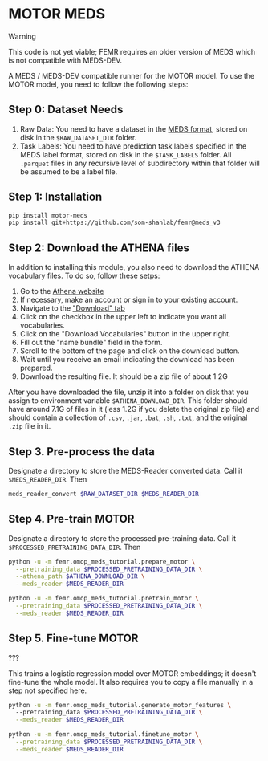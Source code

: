# MOTOR MEDS

> [!WARNING]
> This code is not yet viable; FEMR requires an older version of MEDS which is not compatible with MEDS-DEV.


A MEDS / MEDS-DEV compatible runner for the MOTOR model. To use the MOTOR model, you need to follow the
following steps:

## Step 0: Dataset Needs
  1. Raw Data: You need to have a dataset in the
     [MEDS format](https://medical-event-data-standard.github.io/), stored on disk in the `$RAW_DATASET_DIR`
     folder.
  2. Task Labels: You need to have prediction task labels specified in the MEDS label format, stored on disk
     in the `$TASK_LABELS` folder. All `.parquet` files in any recursive level of subdirectory within that
     folder will be assumed to be a label file.

## Step 1: Installation
```bash
pip install motor-meds
pip install git+https://github.com/som-shahlab/femr@meds_v3
```

## Step 2: Download the ATHENA files

In addition to installing this module, you also need to download the ATHENA vocabulary files. To do so, follow
these setps:
  1. Go to the [Athena website](https://athena.ohdsi.org/)
  2. If necessary, make an account or sign in to your existing account.
  3. Navigate to the ["Download" tab](https://athena.ohdsi.org/vocabulary/list)
  4. Click on the checkbox in the upper left to indicate you want all vocabularies.
  5. Click on the "Download Vocabularies" button in the upper right.
  6. Fill out the "name bundle" field in the form.
  7. Scroll to the bottom of the page and click on the download button.
  8. Wait until you receive an email indicating the download has been prepared.
  9. Download the resulting file. It should be a zip file of about 1.2G

After you have downloaded the file, unzip it into a folder on disk that you assign to environment
variable `$ATHENA_DOWNLOAD_DIR`. This folder should have around 7.1G of files in it (less 1.2G if you delete
the original zip file) and should contain a collection of `.csv`, `.jar`, `.bat`, `.sh`, `.txt`, and the
original `.zip` file in it.

## Step 3. Pre-process the data
Designate a directory to store the MEDS-Reader converted data. Call it `$MEDS_READER_DIR`. Then

```bash
meds_reader_convert $RAW_DATASET_DIR $MEDS_READER_DIR
```

## Step 4. Pre-train MOTOR

Designate a directory to store the processed pre-training data. Call it `$PROCESSED_PRETRAINING_DATA_DIR`.
Then

```bash
python -u -m femr.omop_meds_tutorial.prepare_motor \
  --pretraining_data $PROCESSED_PRETRAINING_DATA_DIR \
  --athena_path $ATHENA_DOWNLOAD_DIR \
  --meds_reader $MEDS_READER_DIR

python -u -m femr.omop_meds_tutorial.pretrain_motor \
  --pretraining_data $PROCESSED_PRETRAINING_DATA_DIR \
  --meds_reader $MEDS_READER_DIR
```

## Step 5. Fine-tune MOTOR
???

This trains a logistic regression model over MOTOR embeddings; it doesn't fine-tune the whole model. It also
requires you to copy a file manually in a step not specified here.
```bash
python -u -m femr.omop_meds_tutorial.generate_motor_features \ 
  --pretraining_data $PROCESSED_PRETRAINING_DATA_DIR \
  --meds_reader $MEDS_READER_DIR

python -u -m femr.omop_meds_tutorial.finetune_motor \
  --pretraining_data $PROCESSED_PRETRAINING_DATA_DIR \
  --meds_reader $MEDS_READER_DIR
```
